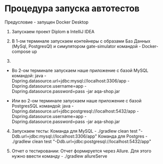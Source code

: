 # Процедура запуска автотестов

Предусловие - запущен Docker Desktop

1. Запускаем проект Diplom в IntelliJ IDEA

2. В 1-ом терминале запускаем контейнеры с образами Баз Данных (MySql, PostgresQl) и симулятором gate-simulator командой - Docker-compose up

3.
* Во 2-ом терминале запускаем наше приложение с базой MySQL командой:
      java -
      Dspring.datasource.url=jdbc:mysql://localhost:3306/app -
      Dspring.datasource.username=app -
      Dspring.datasource.password=pass -jar aqa-shop.jar

* Или во 2-ом терминале запускаем наше приложение с базой PostgresSQL командой:
      java -
      Dspring.datasource.url=jdbc:postgresql://localhost:5432/app -
      Dspring.datasource.username=app -
      Dspring.datasource.password=pass -jar aqa-shop.jar

4. Запускаем тесты:
   Команда для MySQL - ./gradlew clean test "-Ddb.url=jdbc:mysql://localhost:3306/app"
   Команда для Postgres - ./gradlew clean test "-Ddb.url=jdbc:postgresql://localhost:5432/app"

5. Отчет о тестировании:
    Отчет формируется через Allure.
    Для этого нужно ввести команду - ./gradlew allureServe 
